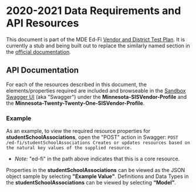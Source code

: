# 2020-2021 Data Requirements and API Resources
This document is part of the MDE Ed-Fi [Vendor and District Test Plan](sis_test_plan_a_toc.md). It is currently a stub and being built out to replace the similarly named section in the [official documentation](https://github.com/mn-mde-edfi/MDE-EdFi-Documentation/blob/master/2020-21%20MDE%20Ed-Fi%20Documentation/2020-21%20SIS%20Vendor%20and%20District%20Test%20Plan.docx).

## API Documentation
For each of the resources described in this document, the elements/properties required are included and browseable in the [Sandbox Swagger UI](https://test.edfi.education.mn.gov/sb20_/EdFi.Ods.SwaggerUI) (aka "Swagger") under the **Minnesota-SISVendor-Profile** and the **Minnesota-Twenty-Twenty-One-SISVendor-Profile**.

### Example
As an example, to view the required resource properties for **studentSchoolAssociations**, open the "POST" action in Swagger:
```POST /ed-fi/studentSchoolAssociations Creates or updates resources based on the natural key values of the supplied resource.```
- _Note:_ "ed-fi" in the path above indicates that this is a core resource.

Properties in the **studentSchoolAssociations** can be viewed as the JSON object sample by selecting **"Example Value"**. Definitions and Data Types in the **studentSchoolAssociations** can be viewed by selecting **“Model”**.


